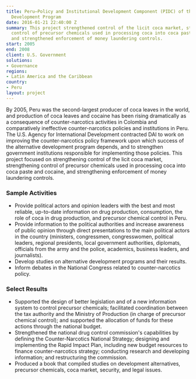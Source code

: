 ```yaml
---
title: Peru—Policy and Institutional Development Component (PIDC) of the Alternative
  Development Program
date: 2016-01-21 22:40:00 Z
summary: This project strengthened control of the licit coca market, strengthened
  control of precursor chemicals used in processing coca into coca paste and cocaine,
  and strengthened enforcement of money laundering controls.
start: 2005
end: 2008
client: U.S. Government
solutions:
- Governance
regions:
- Latin America and the Caribbean
country:
- Peru
layout: project
---
```


By 2005, Peru was the second-largest producer of coca leaves in the world, and production of coca leaves and cocaine has been rising dramatically as a consequence of counter-narcotics activities in Colombia and comparatively ineffective counter-narcotics policies and institutions in Peru. The U.S. Agency for International Development contracted DAI to work on improving the counter-narcotics policy framework upon which success of the alternative development program depends, and to strengthen government institutions responsible for implementing those policies. This project focused on strengthening control of the licit coca market, strengthening control of precursor chemicals used in processing coca into coca paste and cocaine, and strengthening enforcement of money laundering controls.

### Sample Activities

* Provide political actors and opinion leaders with the best and most reliable, up-to-date information on drug production, consumption, the role of coca in drug production, and precursor chemical control in Peru.
* Provide information to the political authorities and increase awareness of public opinion through direct presentations to the main political actors in the country (ministers, congressmen, congresswomen, political leaders, regional presidents, local government authorities, diplomats, officials from the army and the police, academics, business leaders, and journalists).
* Develop studies on alternative development programs and their results.
* Inform debates in the National Congress related to counter-narcotics policy.

### Select Results

* Supported the design of better legislation and of a new information system to control precursor chemicals; facilitated coordination between the tax authority and the Ministry of Production (in charge of precursor chemical control); and supported the allocation of funds for these actions through the national budget.
* Strengthened the national drug control commission's capabilities by defining the Counter-Narcotics National Strategy; designing and implementing the Rapid Impact Plan, including new budget resources to finance counter-narcotics strategy; conducting research and developing information; and restructuring the commission.
* Produced a book that compiled studies on development alternatives, precursor chemicals, coca market, security, and legal issues.
